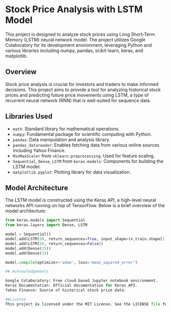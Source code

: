 # Stock Price Analysis with LSTM Model

This project is designed to analyze stock prices using Long Short-Term Memory (LSTM) neural network model. The project utilizes Google Colaboratory for its development environment, leveraging Python and various libraries including numpy, pandas, scikit-learn, keras, and matplotlib.

## Overview

Stock price analysis is crucial for investors and traders to make informed decisions. This project aims to provide a tool for analyzing historical stock prices and predicting future price movements using LSTM, a type of recurrent neural network (RNN) that is well-suited for sequence data.

## Libraries Used

- `math`: Standard library for mathematical operations.
- `numpy`: Fundamental package for scientific computing with Python.
- `pandas`: Data manipulation and analysis library.
- `pandas_datareader`: Enables fetching data from various online sources including Yahoo Finance.
- `MinMaxScaler` from `sklearn.preprocessing`: Used for feature scaling.
- `Sequential`, `Dense`, `LSTM` from `keras.models`: Components for building the LSTM model.
- `matplotlib.pyplot`: Plotting library for data visualization.

## Model Architecture

The LSTM model is constructed using the Keras API, a high-level neural networks API running on top of TensorFlow. Below is a brief overview of the model architecture:

```python
from keras.models import Sequential
from keras.layers import Dense, LSTM

model = Sequential()
model.add(LSTM(50, return_sequences=True, input_shape=(x_train.shape[1], 1)))
model.add(LSTM(50, return_sequences=False))
model.add(Dense(25))
model.add(Dense(1))

model.compile(optimizer='adam', loss='mean_squared_error')

## Acknowledgements

Google Colaboratory: Free cloud-based Jupyter notebook environment.
Keras Documentation: Official documentation for Keras API.
Yahoo Finance: Source of historical stock price data.

##License
This project is licensed under the MIT License. See the LICENSE file for details.
